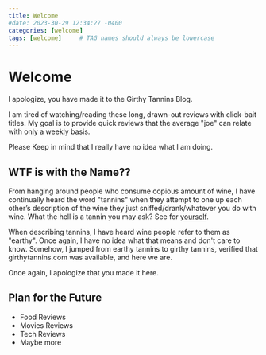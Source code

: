 ```yaml
---
title: Welcome
#date: 2023-30-29 12:34:27 -0400
categories: [welcome]
tags: [welcome]     # TAG names should always be lowercase
---
```


# Welcome

I apologize, you have made it to the Girthy Tannins Blog. 

I am tired of watching/reading these long, drawn-out reviews with click-bait titles. My goal is to provide quick reviews that the average "joe" can relate with only a weekly basis.

Please Keep in mind that I really have no idea what I am doing.

## WTF is with the Name??

From hanging around people who consume copious amount of wine, I have continually heard the word "tannins" when they attempt to one up each other’s description of the wine they just sniffed/drank/whatever you do with wine. What the hell is a tannin you may ask? See for [yourself](https://en.wikipedia.org/wiki/Tannin).

When describing tannins, I have heard wine people refer to them as "earthy". Once again, I have no idea what that means and don't care to know.
Somehow, I jumped from earthy tannins to girthy tannins, verified that girthytannins.com was available, and here we are.

Once again, I apologize that you made it here.

## Plan for the Future

* Food Reviews
* Movies Reviews
* Tech Reviews
* Maybe more

